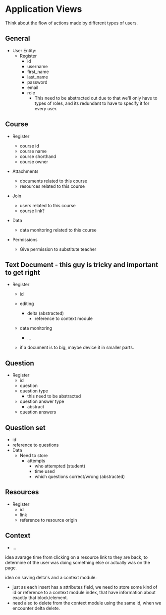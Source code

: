 # Application Views
Think about the flow of actions made by different types of users.

## General
  - User Entity:
    - Register
      - id 
      - username
      - first_name
      - last_name
      - password
      - email
      - role
        - This need to be abstracted out due to that we'll only have to types
          of roles, and its redundant to have to specify it for every user. 
      
## Course
  - Register
    - course id
    - course name
    - course shorthand
    - course owner
  
  - Attachments 
    - documents related to this course
    - resources related to this course
  
  - Join
    - users related to this course
    - course link?
  
  - Data
    - data monitoring related to this course

  - Permissions
    - Give permission to substitute teacher


## Text Document - this guy is tricky and important to get right
  - Register
    - id
    - editing 
      - delta (abstracted)
        - reference to context module
    - data monitoring
      - ...

    - if a document is to big, maybe device it in smaller parts. 

## Question
  - Register
    - id
    - question
    - question type
      - this need to be abstracted
    - question answer type
      - abstract
    - question answers

## Question set
  - id
  - reference to questions
  - Data
    - Need to store 
      - attempts
          - who attempted (student)
          - time used
          - which questions correct/wrong (abstracted)


## Resources
  - Register
    - id
    - link
    - reference to resource origin

## Context
  - ...

idea avarage time from clicking on a resource link to they are back, to determine of the user was doing something else or actually was on the page.


idea on saving delta's and a context module:
  - just as each insert has a attributes field, we need to store some kind of id or reference to a context module index, that have information about exactly that block/element.
  - need also to delete from the context module using the same id, when we encounter delta delete. 